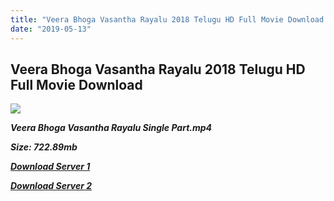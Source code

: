 ```yaml
---
title: "Veera Bhoga Vasantha Rayalu 2018 Telugu HD Full Movie Download Veera Bhoga Vasantha Rayalu Telugu HD Movie Download"
date: "2019-05-13"
---
```


## Veera Bhoga Vasantha Rayalu 2018 Telugu HD Full Movie Download

![](https://images.moviebuff.com/ee73235d-e9c2-48ff-81f5-312aafde115e?w=1000)

**_Veera Bhoga Vasantha Rayalu Single Part.mp4_**

**_Size: 722.89mb_**

**_[Download Server 1](https://openload.co/f/qqx7_SIE6u4/)_**

**_[Download Server 2](https://openload.co/f/qqx7_SIE6u4/)_**
